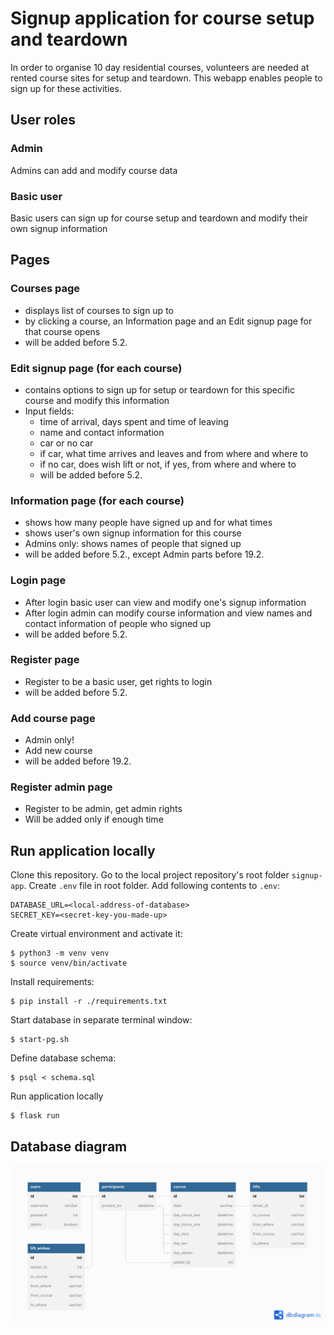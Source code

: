 # Signup application for course setup and teardown

In order to organise 10 day residential courses, volunteers are needed at rented course sites for setup and teardown. This webapp enables people to sign up for these activities.

## User roles

### Admin
Admins can add and modify course data
### Basic user
Basic users can sign up for course setup and teardown and modify their own signup information

## Pages

### Courses page 

- displays list of courses to sign up to
- by clicking a course, an Information page and an Edit signup page for that course opens
- will be added before 5.2.

### Edit signup page (for each course)
- contains options to sign up for setup or teardown for this specific course and modify this information
- Input fields:
    - time of arrival, days spent and time of leaving
    - name and contact information
    - car or no car
    - if car, what time arrives and leaves and from where and where to
    - if no car, does wish lift or not, if yes, from where and where to
    - will be added before 5.2.

### Information page (for each course)
- shows how many people have signed up and for what times
- shows user's own signup information for this course
- Admins only: shows names of people that signed up
- will be added before 5.2., except Admin parts before 19.2.

### Login page
- After login basic user can view and modify one's signup information
- After login admin can modify course information and view names and contact information of people who signed up
- will be added before 5.2.

### Register page
- Register to be a basic user, get rights to login
- will be added before 5.2.

### Add course page
- Admin only! 
- Add new course
- will be added before 19.2.

### Register admin page
- Register to be admin, get admin rights
- Will be added only if enough time


## Run application locally

Clone this repository. Go to the local project repository's root folder `signup-app`. Create `.env` file in root folder. Add following contents to `.env`:


    DATABASE_URL=<local-address-of-database>
    SECRET_KEY=<secret-key-you-made-up>

Create virtual environment and activate it:

    $ python3 -m venv venv
    $ source venv/bin/activate

Install requirements:

    $ pip install -r ./requirements.txt

Start database in separate terminal window:

    $ start-pg.sh

Define database schema:

    $ psql < schema.sql

Run application locally

    $ flask run


## Database diagram

![database-diagram](images/dbdiagram.png)

